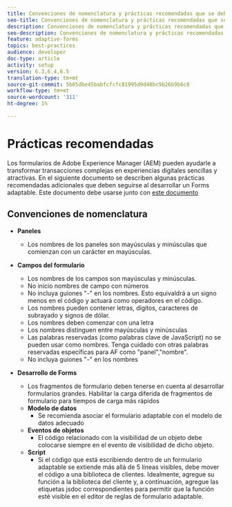 ```yaml
---
title: Convenciones de nomenclatura y prácticas recomendadas que se deben seguir al crear formularios adaptables
seo-title: Convenciones de nomenclatura y prácticas recomendadas que se deben seguir al crear formularios adaptables
description: Convenciones de nomenclatura y prácticas recomendadas que se deben seguir al crear formularios adaptables
seo-description: Convenciones de nomenclatura y prácticas recomendadas que se deben seguir al crear formularios adaptables
feature: adaptive-forms
topics: best-practices
audience: developer
doc-type: article
activity: setup
version: 6.3,6.4,6.5
translation-type: tm+mt
source-git-commit: 5b05dbe45babfcfcfc81995d9d48bc9b26b9b6c8
workflow-type: tm+mt
source-wordcount: '311'
ht-degree: 1%

---
```


# Prácticas recomendadas  

Los formularios de Adobe Experience Manager (AEM) pueden ayudarle a transformar transacciones complejas en experiencias digitales sencillas y atractivas. En el siguiente documento se describen algunas prácticas recomendadas adicionales que deben seguirse al desarrollar un Forms adaptable. Este documento debe usarse junto con [este documento](https://helpx.adobe.com/experience-manager/6-3/forms/using/adaptive-forms-best-practices.html#Overview)

## Convenciones de nomenclatura

* **Paneles**
   * Los nombres de los paneles son mayúsculas y minúsculas que comienzan con un carácter en mayúsculas.

* **Campos del formulario**
   * Los nombres de los campos son mayúsculas y minúsculas.
   * No inicio nombres de campo con números
   * No incluya guiones &quot;-&quot; en los nombres. Esto equivaldrá a un signo menos en el código y actuará como operadores en el código.
   * Los nombres pueden contener letras, dígitos, caracteres de subrayado y signos de dólar.
   * Los nombres deben comenzar con una letra
   * Los nombres distinguen entre mayúsculas y minúsculas
   * Las palabras reservadas (como palabras clave de JavaScript) no se pueden usar como nombres. Tenga cuidado con otras palabras reservadas específicas para AF como &quot;panel&quot;,&quot;nombre&quot;.
   * No incluya guiones &quot;-&quot; en los nombres
* **Desarrollo de Forms**
   * Los fragmentos de formulario deben tenerse en cuenta al desarrollar formularios grandes. Habilitar la carga diferida de fragmentos de formulario para tiempos de carga más rápidos
   * **Modelo de datos**
      * Se recomienda asociar el formulario adaptable con el modelo de datos adecuado
   * **Eventos de objetos**
      * El código relacionado con la visibilidad de un objeto debe colocarse siempre en el evento de visibilidad de dicho objeto.
   * **Script**
      * Si el código que está escribiendo dentro de un formulario adaptable se extiende más allá de 5 líneas visibles, debe mover el código a una biblioteca de clientes. Idealmente, agregue su función a la biblioteca del cliente y, a continuación, agregue las etiquetas jsdoc correspondientes para permitir que la función esté visible en el editor de reglas de formulario adaptable.


